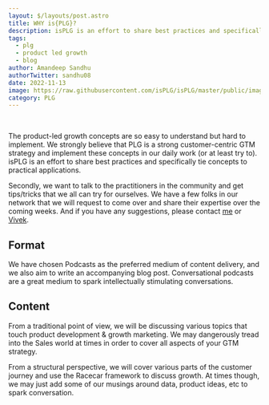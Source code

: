 ```yaml
---
layout: $/layouts/post.astro
title: WHY is{PLG}?
description: isPLG is an effort to share best practices and specifically tie concepts to practical applications.
tags:
  - plg
  - product led growth
  - blog
author: Amandeep Sandhu
authorTwitter: sandhu08
date: 2022-11-13
image: https://raw.githubusercontent.com/isPLG/isPLG/master/public/images/uploads/Why%20isPLG%20-%20Introducing%20isPLG.png
category: PLG
---
```


<br>

The product-led growth concepts are so easy to understand but hard to implement. We strongly believe that PLG is a strong customer-centric GTM strategy and implement these concepts in our daily work (or at least try to). isPLG is an effort to share best practices and specifically tie concepts to practical applications. 

Secondly, we want to talk to the practitioners in the community and get tips/tricks that we all can try for ourselves. We have a few folks in our network that we will request to come over and share their expertise over the coming weeks. And if you have any suggestions, please contact [me](https://www.linkedin.com/in/sandhua) or [Vivek](https://www.linkedin.com/in/vasinha/).

## Format

We have chosen Podcasts as the preferred medium of content delivery, and we also aim to write an accompanying blog post. Conversational podcasts are a great medium to spark intellectually stimulating conversations. 

## Content

From a traditional point of view, we will be discussing various topics that touch product development & growth marketing. We may dangerously tread into the Sales world at times in order to cover all aspects of your GTM strategy. 

From a structural perspective, we will cover various parts of the customer journey and use the Racecar framework to discuss growth. At times though, we may just add some of our musings around data, product ideas, etc to spark conversation.
